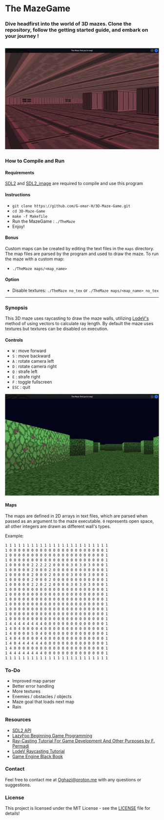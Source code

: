 # The MazeGame
###         Dive headfirst into the world of 3D mazes. Clone the repository, follow the getting started guide, and embark on your journey !
![textured_1](https://github.com/G-omar-H/3D-Maze-Game/blob/main/screenshots/textured_1.png)
-----

### How to Compile and Run

#### Requirements
  [SDL2](https://www.libsdl.org/download-2.0.php) and [SDL2_image](https://www.libsdl.org/projects/SDL_image/) are required to compile and use this program

#### Instructions
- `git clone https://github.com/G-omar-H/3D-Maze-Game.git`
- `cd 3D-Maze-Game`
- `make -f Makefile`
-  Run the MazeGame : `./TheMaze`
-  Enjoy!

#### Bonus
Custom maps can be created by editing the text files in the `maps` directory. The map files are parsed by the program and used to draw the maze.
To run the maze with a custom map:
- `./TheMaze maps/<map_name>` 

#### Option
- Disable textures: `./TheMaze no_tex` or `./TheMaze maps/<map_name> no_tex`

-----

### Synopsis
This 3D maze uses raycasting to draw the maze walls, utilizing [LodeV's](http://lodev.org/cgtutor/raycasting.html) method of using vectors to calculate ray length. By default the maze uses textures but textures can be disabled on execution.

#### Controls
- `W` : move forward
- `S` : move backward
- `A` : rotate camera left
- `D` : rotate camera right
- `Q` : strafe left
- `E` : strafe right
- `F` : toggle fullscreen
- `ESC` : quit

![textured_3](https://github.com/G-omar-H/3D-Maze-Game/blob/main/screenshots/tectured_2.png)

#### Maps
The maps are defined in 2D arrays in text files, which are parsed when passed as an argument to the maze executable. `0` represents open space, all other integers are drawn as different wall's types.

Example:
```
1 1 1 1 1 1 1 1 1 1 1 1 1 1 1 1 1 1 1 1 1 1 1 1
1 0 0 0 0 0 0 0 0 0 0 0 0 0 0 0 0 0 0 0 0 0 0 1
1 0 0 0 0 0 0 0 0 0 0 0 0 0 0 0 0 0 0 0 0 0 0 1
1 0 0 0 0 0 0 0 0 0 0 0 0 0 0 0 0 0 0 0 0 0 0 1
1 0 0 0 0 0 2 2 2 2 2 0 0 0 0 3 0 3 0 3 0 0 0 1
1 0 0 0 0 0 2 0 0 0 2 0 0 0 0 0 0 0 0 0 0 0 0 1
1 0 0 0 0 0 2 0 0 0 2 0 0 0 0 3 0 0 0 3 0 0 0 1
1 0 0 0 0 0 2 0 0 0 2 0 0 0 0 0 0 0 0 0 0 0 0 1
1 0 0 0 0 0 2 2 0 2 2 0 0 0 0 3 0 3 0 3 0 0 0 1
1 0 0 0 0 0 0 0 0 0 0 0 0 0 0 0 0 0 0 0 0 0 0 1
1 0 0 0 0 0 0 0 0 0 0 0 0 0 0 0 0 0 0 0 0 0 0 1
1 0 0 0 0 0 0 0 0 0 0 0 0 0 0 0 0 0 0 0 0 0 0 1
1 0 0 0 0 0 0 0 0 0 0 0 0 0 0 0 0 0 0 0 0 0 0 1
1 0 0 0 0 0 0 0 0 0 0 0 0 0 0 0 0 0 0 0 0 0 0 1
1 0 0 0 0 0 0 0 0 0 0 0 0 0 0 0 0 0 0 0 0 0 0 1
1 0 0 0 0 0 0 0 0 0 0 0 0 0 0 0 0 0 0 0 0 0 0 1
1 4 4 4 4 4 4 4 4 0 0 0 0 0 0 0 0 0 0 0 0 0 0 1
1 4 0 4 0 0 0 0 4 0 0 0 0 0 0 0 0 0 0 0 0 0 0 1
1 4 0 0 0 0 5 0 4 0 0 0 0 0 0 0 0 0 0 0 0 0 0 1
1 4 0 4 0 0 0 0 4 0 0 0 0 0 0 0 0 0 0 0 0 0 0 1
1 4 0 4 4 4 4 4 4 0 0 0 0 0 0 0 0 0 0 0 0 0 0 1
1 4 0 0 0 0 0 0 0 0 0 0 0 0 0 0 0 0 0 0 0 0 0 1
1 4 4 4 4 4 4 4 4 0 0 0 0 0 0 0 0 0 0 0 0 0 0 1
1 1 1 1 1 1 1 1 1 1 1 1 1 1 1 1 1 1 1 1 1 1 1 1
```

### To-Do
- Improved map parser
- Better error handling
- More textures
- Enemies / obstacles / objects
- Maze goal that loads next map
- Rain

### Resources
- [SDL2 API](https://wiki.libsdl.org/CategoryAPI)
- [LazyFoo Beginning Game Programming](http://lazyfoo.net/tutorials/SDL/index.php)
- [Ray-Casting Tutorial For Game Development And Other Purposes by F. Permadi](http://permadi.com/1996/05/ray-casting-tutorial-table-of-contents/)
- [LodeV Raycasting Tutorial](http://lodev.org/cgtutor/raycasting.html)
- [Game Engine Black Book](https://www.amazon.com/Game-Engine-Black-Book-Wolfenstein/dp/1539692876)

### Contact
Feel free to contact me at [Oghazi@proton.me](mailto:Oghazi@proton.me) with any questions or suggestions. 

### License
This project is licensed under the MIT License - see the [LICENSE](https://github.com/G-omar-H/3D-Maze-Game/blob/main/LICENSE.md) file for details!